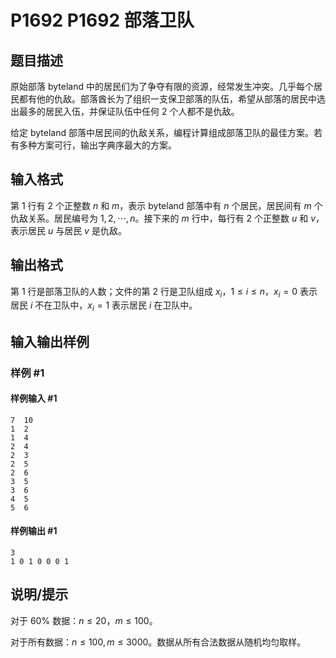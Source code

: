 # P1692 P1692 部落卫队

## 题目描述

原始部落 byteland 中的居民们为了争夺有限的资源，经常发生冲突。几乎每个居民都有他的仇敌。部落酋长为了组织一支保卫部落的队伍，希望从部落的居民中选出最多的居民入伍，并保证队伍中任何 $2$ 个人都不是仇敌。

给定 byteland 部落中居民间的仇敌关系，编程计算组成部落卫队的最佳方案。若有多种方案可行，输出字典序最大的方案。

## 输入格式

第 $1$ 行有 $2$ 个正整数 $n$ 和 $m$，表示 byteland 部落中有 $n$ 个居民，居民间有 $m$ 个仇敌关系。居民编号为 $1,2, \cdots ,n$。接下来的 $m$ 行中，每行有 $2$ 个正整数 $u$ 和 $v$，表示居民 $u$ 与居民 $v$ 是仇敌。

## 输出格式

第 $1$ 行是部落卫队的人数；文件的第 $2$ 行是卫队组成 $x_i$，$1 \le i \le n$，$x_i=0$ 表示居民 $i$ 不在卫队中，$x_i=1$ 表示居民 $i$ 在卫队中。

## 输入输出样例

### 样例 #1

#### 样例输入 #1

```
7  10
1  2
1  4
2  4
2  3
2  5
2  6
3  5
3  6
4  5
5  6
```

#### 样例输出 #1

```
3
1 0 1 0 0 0 1
```

## 说明/提示

对于 $60\%$ 数据：$n \le 20$，$m \le 100$。

对于所有数据：$n \le 100,m \le 3000$。数据从所有合法数据从随机均匀取样。
